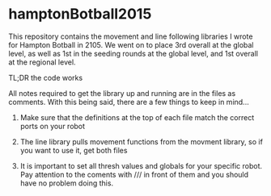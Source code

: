 # hamptonBotball2015
This repository contains the movement and line following libraries I wrote for Hampton Botball in 2105. We went on to place 3rd overall at the global level, as well as 1st in the seeding rounds at the global level, and 1st overall at the regional level.

TL;DR the code works 

All notes required to get the library up and running are in the files as comments.
With this being said, there are a few things to keep in mind...

1) Make sure that the definitions at the top of each file match the correct ports on your robot

2) The line library pulls movement functions from the movment library, so if you want to use it, get both files

3) It is important to set all thresh values and globals for your specific robot. Pay attention to the coments with /// in front of them and you should have no problem doing this.
